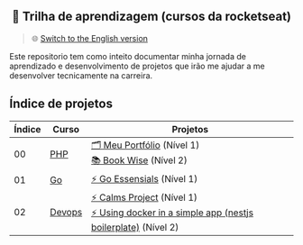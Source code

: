 <h2 align="center">
   🚀 Trilha de aprendizagem (cursos da rocketseat)
</h2>

> 🌐 [Switch to the English version](README-en.md)

Este repositorio tem como inteito documentar minha jornada de aprendizado e desenvolvimento de projetos que irão me ajudar a me desenvolver tecnicamente na carreira.

## Índice de projetos

| Índice | Curso | Projetos |
| ------ | ------ | ------ |
| 00 | [PHP](https://github.com/thainapires/learning-path-rocketseat/tree/main/php)  | [🗂️ Meu Portfólio](https://github.com/thainapires/learning-path-rocketseat/tree/main/php/level_1/portfolio) (Nível 1) <br> [📚 Book Wise](https://github.com/thainapires/learning-path-rocketseat/tree/main/php/level_2/book_wise) (Nível 2) |
| 01 | [Go](https://github.com/thainapires/learning-path-rocketseat/tree/main/go)  | [⚡ Go Essensials](https://github.com/thainapires/learning-path-rocketseat/tree/main/go/level_1/myFirstGoProject) (Nível 1) |
| 02 | [Devops](https://github.com/thainapires/learning-path-rocketseat/tree/main/devops)  | [⚡ Calms Project](https://github.com/thainapires/learning-path-rocketseat/tree/main/devops/level_1/1-calms-project) (Nível 1) <br> [⚡ Using docker in a simple app (nestjs boilerplate)](https://github.com/thainapires/learning-path-rocketseat/tree/main/devops/level_2/api) (Nível 2)|
